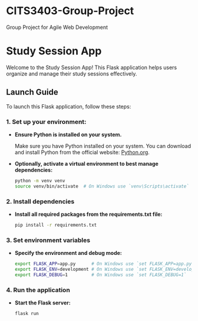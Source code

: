 # CITS3403-Group-Project
Group Project for Agile Web Development 

# Study Session App

Welcome to the Study Session App! This Flask application helps users organize and manage their study sessions effectively.

## Launch Guide

To launch this Flask application, follow these steps:

### 1. Set up your environment:

- **Ensure Python is installed on your system.**

  Make sure you have Python installed on your system. You can download and install Python from the official website: [Python.org](https://www.python.org/).

- **Optionally, activate a virtual environment to best manage dependencies:**
  ```bash
  python -m venv venv
  source venv/bin/activate  # On Windows use `venv\Scripts\activate`
  
### 2. Install dependencies
- **Install all required packages from the requirements.txt file:**
  ```bash
  pip install -r requirements.txt


### 3. Set environment variables
- **Specify the environment and debug mode:**
  ```bash
  export FLASK_APP=app.py      # On Windows use `set FLASK_APP=app.py`
  export FLASK_ENV=development # On Windows use `set FLASK_ENV=development`
  export FLASK_DEBUG=1         # On Windows use `set FLASK_DEBUG=1`


### 4. Run the application
- **Start the Flask server:**
  ```bash
  flask run
